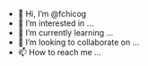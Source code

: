 - 👋 Hi, I’m @fchicog
- 👀 I’m interested in ...
- 🌱 I’m currently learning ...
- 💞️ I’m looking to collaborate on ...
- 📫 How to reach me ...

<!---
fchicog/fchicog is a ✨ special ✨ repository because its `README.md` (this file) appears on your GitHub profile.
You can click the Preview link to take a look at your changes.
--->
